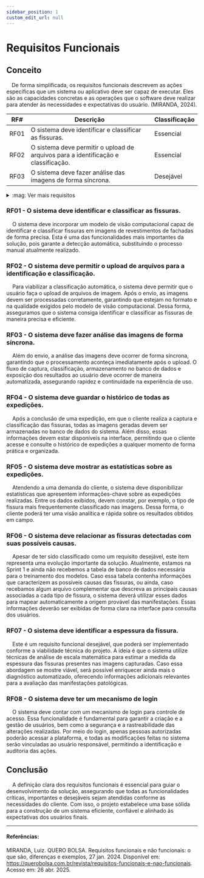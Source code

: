 ```yaml
---
sidebar_position: 1
custom_edit_url: null
---
```


# Requisitos Funcionais

## Conceito

&emsp;De forma simplificada, os requisitos funcionais descrevem as ações específicas que um sistema ou aplicativo deve ser capaz de executar. Eles são as capacidades concretas e as operações que o software deve realizar para atender às necessidades e expectativas do usuário. (MIRANDA, 2024).

| RF#  | Descrição | Classificação | 
|------|-----------|------------------| 
| RF01 | O sistema deve identificar e classificar as fissuras. | Essencial | 
| RF02 | O sistema deve permitir o upload de arquivos para a identificação e classificação. | Essencial | 
| RF03 | O sistema deve fazer análise das imagens de forma síncrona. | Desejável | 
<details class="ver-mais"> 
  <summary>:mag: Ver mais requisitos</summary> 
| RF#  | Descrição | Regra de Negócio | 
|------|-----------|------------------| 
| RF04 | O sistema deve guardar o histórico de todas as expedições. | Essencial | 
| RF05 | O sistema deve mostrar as estatísticas sobre as expedições. | Importante | 
| RF06 | O sistema deve relacionar as fissuras detectadas com suas possíveis causas. | Desejável | 
| RF07 | O sistema deve identificar a espessura da fissura. | Desejável | 
| RF08 | O sistema deve ter um mecanismo de login | Importante | 
</details> 
 
### RF01 - O sistema deve identificar e classificar as fissuras.

&nbsp;&nbsp;&nbsp;&nbsp;O sistema deve incorporar um modelo de visão computacional capaz de identificar e classificar fissuras em imagens de revestimentos de fachadas de forma precisa. Esta é uma das funcionalidades mais importantes da solução, pois garante a detecção automática, substituindo o processo manual atualmente realizado.

### RF02 - O sistema deve permitir o upload de arquivos para a identificação e classificação.

&nbsp;&nbsp;&nbsp;&nbsp;Para viabilizar a classificação automática, o sistema deve permitir que o usuário faça o upload de arquivos de imagem. Após o envio, as imagens devem ser processadas corretamente, garantindo que estejam no formato e na qualidade exigidos pelo modelo de visão computacional. Dessa forma, asseguramos que o sistema consiga identificar e classificar as fissuras de maneira precisa e eficiente.

### RF03 - O sistema deve fazer análise das imagens de forma síncrona.

&nbsp;&nbsp;&nbsp;&nbsp;Além do envio, a análise das imagens deve ocorrer de forma síncrona, garantindo que o processamento aconteça imediatamente após o upload. O fluxo de captura, classificação, armazenamento no banco de dados e exposição dos resultados ao usuário deve ocorrer de maneira automatizada, assegurando rapidez e continuidade na experiência de uso.

### RF04 - O sistema deve guardar o histórico de todas as expedições.

&nbsp;&nbsp;&nbsp;&nbsp;Após a conclusão de uma expedição, em que o cliente realiza a captura e classificação das fissuras, todas as imagens geradas devem ser armazenadas no banco de dados do sistema. Além disso, essas informações devem estar disponíveis na interface, permitindo que o cliente acesse e consulte o histórico de expedições a qualquer momento de forma prática e organizada.

### RF05 - O sistema deve mostrar as estatísticas sobre as expedições.

&nbsp;&nbsp;&nbsp;&nbsp;Atendendo a uma demanda do cliente, o sistema deve disponibilizar estatísticas que apresentem informações-chave sobre as expedições realizadas. Entre os dados exibidos, devem constar, por exemplo, o tipo de fissura mais frequentemente classificado nas imagens. Dessa forma, o cliente poderá ter uma visão analítica e rápida sobre os resultados obtidos em campo.

### RF06 - O sistema deve relacionar as fissuras detectadas com suas possíveis causas.

&nbsp;&nbsp;&nbsp;&nbsp;Apesar de ter sido classificado como um requisito desejável, este item representa uma evolução importante da solução. Atualmente, estamos na Sprint 1 e ainda não recebemos a tabela de banco de dados necessária para o treinamento dos modelos. Caso essa tabela contenha informações que caracterizem as possíveis causas das fissuras, ou ainda, caso recebamos algum arquivo complementar que descreva as principais causas associadas a cada tipo de fissura, o sistema deverá utilizar esses dados para mapear automaticamente a origem provável das manifestações. Essas informações deverão ser exibidas de forma clara na interface para consulta dos usuários.

### RF07 - O sistema deve identificar a espessura da fissura.

&nbsp;&nbsp;&nbsp;&nbsp;Este é um requisito funcional desejável, que poderá ser implementado conforme a viabilidade técnica do projeto. A ideia é que o sistema utilize técnicas de análise de escala matemática para estimar a medida da espessura das fissuras presentes nas imagens capturadas. Caso essa abordagem se mostre viável, será possível enriquecer ainda mais o diagnóstico automatizado, oferecendo informações adicionais relevantes para a avaliação das manifestações patológicas.

### RF08 - O sistema deve ter um mecanismo de login

&nbsp;&nbsp;&nbsp;&nbsp;O sistema deve contar com um mecanismo de login para controle de acesso. Essa funcionalidade é fundamental para garantir a criação e a gestão de usuários, bem como a segurança e a rastreabilidade das alterações realizadas. Por meio do login, apenas pessoas autorizadas poderão acessar a plataforma, e todas as modificações feitas no sistema serão vinculadas ao usuário responsável, permitindo a identificação e auditoria das ações.

## Conclusão
&nbsp;&nbsp;&nbsp;&nbsp;A definição clara dos requisitos funcionais é essencial para guiar o desenvolvimento da solução, assegurando que todas as funcionalidades críticas, importantes e desejáveis sejam atendidas conforme as necessidades do cliente. Com isso, o projeto estabelece uma base sólida para a construção de um sistema eficiente, confiável e alinhado às expectativas dos usuários finais.

---

#### Referências:

MIRANDA, Luiz. QUERO BOLSA. Requisitos funcionais e não funcionais: o que são, diferenças e exemplos, 27 jan. 2024. Disponível em: https://querobolsa.com.br/revista/requisitos-funcionais-e-nao-funcionais. Acesso em: 26 abr. 2025.
